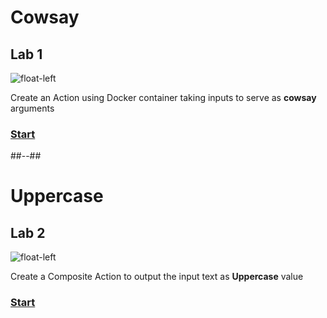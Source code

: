 <!-- .slide: class="exercice" -->

# Cowsay

## Lab 1

![float-left](./assets/images/syntax-lab1-cowsay.png)

Create an Action using Docker container taking inputs to serve as **cowsay** arguments

### [Start](https://github.com/sfeir-open-source/sfeir-school-github-action-dev/tree/v1/steps/10-syntax-lab1-action-input)

##--##

<!-- .slide: class="exercice" -->

# Uppercase
## Lab 2

![float-left](./assets/images/syntax-lab2-uppercase.jpeg)

Create a Composite Action to output the input text as **Uppercase** value

### [Start](https://github.com/sfeir-open-source/sfeir-school-github-action-dev/tree/v1/steps/10-syntax-lab2-action-output)
